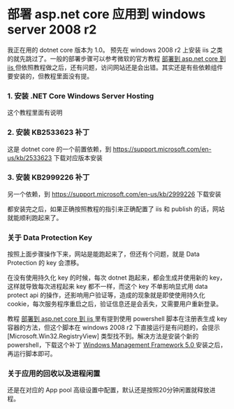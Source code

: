 # 部署 asp.net core 应用到 windows server 2008 r2

我正在用的 dotnet core 版本为 1.0。
预先在 windows 2008 r2 上安装 iis 之类的就先跳过了。一般的部署步骤可以参考微软的官方教程 [部署到 asp.net core 到 iis ](https://docs.asp.net/en/latest/publishing/iis.html)
但依照教程做之后，还有问题，访问网站还是会出错。其实还是有些依赖组件要安装的，但教程里面没有提。
### 1. 安装 .NET Core Windows Server Hosting 
这个教程里面有说明
### 2. 安装 KB2533623 补丁
这是 dotnet core 的一个前置依赖，到 https://support.microsoft.com/en-us/kb/2533623 下载对应版本安装
### 3. 安装 KB2999226 补丁
另一个依赖，到 https://support.microsoft.com/en-us/kb/2999226 下载安装

都安装完之后，如果正确按照教程的指引来正确配置了 iis 和 publish 的话，网站就能顺利跑起来了。


### 关于 Data Protection Key
按照上面步骤操作下来，网站是能跑起来了，但还有个问题，就是 Data Protection 的 key 会漂移。  

在没有使用持久化 key 的时候，每次 dotnet 跑起来，都会生成并使用新的 key，这样就导致每次进程起来 key 都不一样，而这个 key 不单影响显式用 data protect api 的操作，还影响用户验证等，造成的现象就是即使使用持久化 cookie，每次服务程序重启之后，验证信息还是会丢失，又需要用户重新登录。  

教程 [部署到 asp.net core 到 iis ](https://docs.asp.net/en/latest/publishing/iis.html) 里有提到使用 powershell 脚本在注册表生成 key 容器的方法，但这个脚本在 windows 2008 r2 下直接运行是有问题的，会提示 [Microsoft.Win32.RegistryView] 类型找不到。解决方法是安装个新的 powershell，下载这个补丁 [ Windows Management Framework 5.0 ](https://www.microsoft.com/en-us/download/details.aspx?id=50395) 安装之后，再运行脚本即可。

### 关于应用的回收以及进程闲置
还是在对应的 App pool 高级设置中配置，默认还是按照20分钟闲置就释放进程。